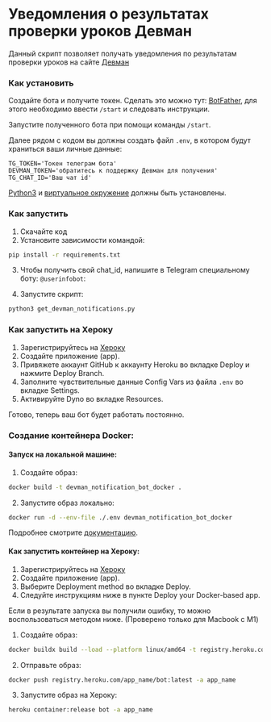 # Уведомления о результатах проверки уроков Девман
Данный скрипт позволяет получать уведомления по результатам проверки уроков на сайте [Девман](https://dvmn.org/modules/) 


### Как установить

Создайте бота и получите токен.
Сделать это можно тут: [BotFather](https://telegram.me/BotFather), для этого необходимо
ввести `/start` и следовать инструкции.

Запустите полученного бота при помощи команды `/start`.

Далее рядом с кодом вы должны создать файл `.env`, в котором будут храниться
ваши личные данные:

```
TG_TOKEN='Токен телеграм бота'
DEVMAN_TOKEN='обратитесь к поддержку Девман для получения'
TG_CHAT_ID='Ваш чат id'
```

[Python3]('https://www.python.org/downloads/') и [виртуальное окружение]('https://python-scripts.com/virtualenv') должны быть установлены.
### Как запустить
1. Скачайте код
2. Установите зависимости командой:
```bash
pip install -r requirements.txt
```
3. Чтобы получить свой chat_id, напишите в Telegram специальному боту: `@userinfobot`:
   
4. Запустите скрипт:
```bash
python3 get_devman_notifications.py
```
### Как запустить на Хероку
1. Зарегистрируйтесь на [Хероку](https://id.heroku.com/login)
2. Cоздайте приложение (app). 
3. Привяжете аккаунт GitHub к аккаунту Heroku во вкладке Deploy и нажмите Deploy Branch.
4. Заполните чувствительные данные Config Vars из файла `.env` во вкладке Settings.
5. Активируйте Dyno во вкладке Resources. 

Готово, теперь ваш бот будет работать постоянно.

### Создание контейнера Docker:

#### Запуск на локальной машине:
1. Создайте образ:
```bash
docker build -t devman_notification_bot_docker . 
```
2. Запустите образ локально:
```bash
docker run -d --env-file ./.env devman_notification_bot_docker 
```
Подробнее смотрите [документацию](https://docs.docker.com/get-started/).

#### Как запустить контейнер на Хероку:
1. Зарегистрируйтесь на [Хероку](https://id.heroku.com/login)
2. Cоздайте приложение (app). 
3. Выберите Deployment method во вкладке Deploy.
4. Следуйте инструкциям ниже в пункте Deploy your Docker-based app.

Если в результате запуска вы получили ошибку, то можно воспользоваться методом ниже.
(Проверено только для Macbook c M1)

1. Создайте образ:
```bash
docker buildx build --load --platform linux/amd64 -t registry.heroku.com/app_name/bot -a app_name
```
2. Отправьте образ:
```bash
docker push registry.heroku.com/app_name/bot:latest -a app_name
```
3. Запустите образ на Хероку:
```bash
heroku container:release bot -a app_name
```
